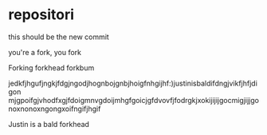 # repositori

this should be the new commit

you're a fork, you fork

Forking forkhead forkbum

jedkfjhgufjngkjfdgjngodjhognbojgnbjhoigfnhgijhf:)justinisbaldifdngjvikfjhfjdigon mjgpoifgjvhodfxgjfdoigmnvgdoijmhgfgoicjgfdvovfjfodrgkjxokijijijgocmigjijjgonoxnonoxngongxoifngifjhgif















































































































































































Justin is a bald forkhead
